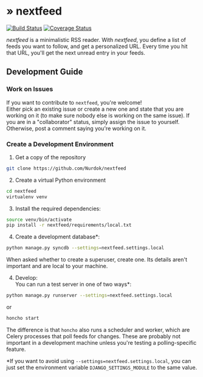 # » nextfeed

[![Build Status](https://travis-ci.org/Nurdok/nextfeed.png?branch=master)](https://travis-ci.org/Nurdok/nextfeed)
[![Coverage Status](https://coveralls.io/repos/Nurdok/nextfeed/badge.png?branch=master)](https://coveralls.io/r/Nurdok/nextfeed?branch=master)

*nextfeed* is a minimalistic RSS reader.
With *nextfeed*, you define a list of feeds you want to follow, and get a 
personalized URL. Every time you hit that URL, you'll get the next unread 
entry in your feeds.


## Development Guide

### Work on Issues

If you want to contribute to `nextfeed`, you're welcome!  
Either pick an existing issue or create a new one and state that you are
working on it (to make sure nobody else is working on the same issue). If you 
are in a "collaborator" status, simply assign the issue to yourself. 
Otherwise, post a comment saying you're working on it.

### Create a Development Environment

1. Get a copy of the repository
```bash
git clone https://github.com/Nurdok/nextfeed
```

2. Create a virtual Python environment
```bash
cd nextfeed
virtualenv venv
```

3. Install the required dependencies:
```bash
source venv/bin/activate
pip install -r nextfeed/requirements/local.txt
```

4. Create a development database*: 
```bash
python manage.py syncdb --settings=nextfeed.settings.local
```
When asked whether to create a superuser, create one. Its details aren't 
important and are local to your machine.

4. Develop:  
You can run a test server in one of two ways*:  
```bash
python manage.py runserver --settings=nextfeed.settings.local
```
or  
```bash
honcho start
```
The difference is that `honcho` also runs a scheduler and worker, which are
Celery processes that poll feeds for changes. These are probably not important
in a development machine unless you're testing a polling-specific feature.

*If you want to avoid using `--settings=nextfeed.settings.local`, you can 
just set the environment variable `DJANGO_SETTINGS_MODULE` to the same value.




